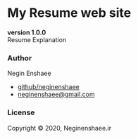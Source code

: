 # My Resume web site

**version 1.0.0**  
Resume Explanation

### Author

Negin Enshaee

- [github/neginenshaee](https://github.com/neginenshaee)
- [neginenshaee@gmail.com](mailto:neginenshaee@gmail.com?subject=[GitHub]%20Resume)

### License

Copyright © 2020, Neginenshaee.ir
